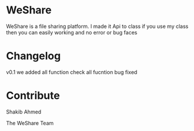 # WeShare
WeShare is a file sharing platform. I made it Api to class if you use my class then you can easily working and no error or bug faces

# Changelog
v0.1 
we added all function
check all fucntion
bug fixed

# Contribute
Shakib Ahmed

The WeShare Team
